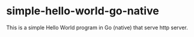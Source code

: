 # simple-hello-world-go-native

This is a simple Hello World program in Go (native) that serve http server.
